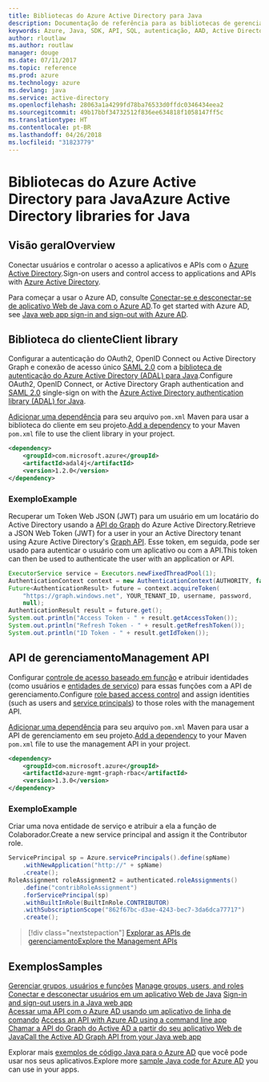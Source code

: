 ```yaml
---
title: Bibliotecas do Azure Active Directory para Java
description: Documentação de referência para as bibliotecas de gerenciamento e de cliente de Java para o Azure Active Directory
keywords: Azure, Java, SDK, API, SQL, autenticação, AAD, Active Directory, Graph, OAuth 2.0
author: rloutlaw
ms.author: routlaw
manager: douge
ms.date: 07/11/2017
ms.topic: reference
ms.prod: azure
ms.technology: azure
ms.devlang: java
ms.service: active-directory
ms.openlocfilehash: 28063a1a4299fd78ba76533d0ffdc0346434eea2
ms.sourcegitcommit: 49b17bbf34732512f836ee634818f1058147ff5c
ms.translationtype: HT
ms.contentlocale: pt-BR
ms.lasthandoff: 04/26/2018
ms.locfileid: "31823779"
---
```

# <a name="azure-active-directory-libraries-for-java"></a><span data-ttu-id="c5073-104">Bibliotecas do Azure Active Directory para Java</span><span class="sxs-lookup"><span data-stu-id="c5073-104">Azure Active Directory libraries for Java</span></span>

## <a name="overview"></a><span data-ttu-id="c5073-105">Visão geral</span><span class="sxs-lookup"><span data-stu-id="c5073-105">Overview</span></span>

<span data-ttu-id="c5073-106">Conectar usuários e controlar o acesso a aplicativos e APIs com o [Azure Active Directory](/azure/active-directory/active-directory-whatis).</span><span class="sxs-lookup"><span data-stu-id="c5073-106">Sign-on users and control access to applications and APIs with [Azure Active Directory](/azure/active-directory/active-directory-whatis).</span></span>

<span data-ttu-id="c5073-107">Para começar a usar o Azure AD, consulte [Conectar-se e desconectar-se de aplicativo Web de Java com o Azure AD](/azure/active-directory/develop/active-directory-devquickstarts-webapp-java).</span><span class="sxs-lookup"><span data-stu-id="c5073-107">To get started with Azure AD, see [Java web app sign-in and sign-out with Azure AD](/azure/active-directory/develop/active-directory-devquickstarts-webapp-java).</span></span>

## <a name="client-library"></a><span data-ttu-id="c5073-108">Biblioteca do cliente</span><span class="sxs-lookup"><span data-stu-id="c5073-108">Client library</span></span>

<span data-ttu-id="c5073-109">Configurar a autenticação do OAuth2, OpenID Connect ou Active Directory Graph e conexão de acesso único [SAML 2.0](https://docs.microsoft.com/azure/active-directory/develop/active-directory-saml-protocol-reference) com a [biblioteca de autenticação do Azure Active Directory (ADAL) para Java](https://github.com/AzureAD/azure-activedirectory-library-for-java).</span><span class="sxs-lookup"><span data-stu-id="c5073-109">Configure OAuth2, OpenID Connect, or Active Directory Graph authentication and [SAML 2.0](https://docs.microsoft.com/azure/active-directory/develop/active-directory-saml-protocol-reference) single-sign on with the [Azure Active Directory authentication library (ADAL) for Java](https://github.com/AzureAD/azure-activedirectory-library-for-java).</span></span>

<span data-ttu-id="c5073-110">[Adicionar uma dependência](https://maven.apache.org/guides/getting-started/index.html#How_do_I_use_external_dependencies) para seu arquivo `pom.xml` Maven para usar a biblioteca do cliente em seu projeto.</span><span class="sxs-lookup"><span data-stu-id="c5073-110">[Add a dependency](https://maven.apache.org/guides/getting-started/index.html#How_do_I_use_external_dependencies) to your Maven `pom.xml` file to use the client library in your project.</span></span>

```XML
<dependency>
    <groupId>com.microsoft.azure</groupId>
    <artifactId>adal4j</artifactId>
    <version>1.2.0</version>
</dependency>
```   

### <a name="example"></a><span data-ttu-id="c5073-111">Exemplo</span><span class="sxs-lookup"><span data-stu-id="c5073-111">Example</span></span>

<span data-ttu-id="c5073-112">Recuperar um Token Web JSON (JWT) para um usuário em um locatário do Active Directory usando a [API do Graph](https://docs.microsoft.com/azure/active-directory/develop/active-directory-graph-api) do Azure Active Directory.</span><span class="sxs-lookup"><span data-stu-id="c5073-112">Retrieve a JSON Web Token (JWT) for a user in your an Active Directory tenant using Azure Active Directory's [Graph API](https://docs.microsoft.com/azure/active-directory/develop/active-directory-graph-api).</span></span> <span data-ttu-id="c5073-113">Esse token, em seguida, pode ser usado para autenticar o usuário com um aplicativo ou com a API.</span><span class="sxs-lookup"><span data-stu-id="c5073-113">This token can then be used to authenticate the user with an application or API.</span></span>

```java
ExecutorService service = Executors.newFixedThreadPool(1);
AuthenticationContext context = new AuthenticationContext(AUTHORITY, false, service);
Future<AuthenticationResult> future = context.acquireToken(
    "https://graph.windows.net", YOUR_TENANT_ID, username, password,
    null);
AuthenticationResult result = future.get();
System.out.println("Access Token - " + result.getAccessToken());
System.out.println("Refresh Token - " + result.getRefreshToken());
System.out.println("ID Token - " + result.getIdToken());
```

## <a name="management-api"></a><span data-ttu-id="c5073-114">API de gerenciamento</span><span class="sxs-lookup"><span data-stu-id="c5073-114">Management API</span></span>

<span data-ttu-id="c5073-115">Configurar [controle de acesso baseado em função](/azure/active-directory/role-based-access-control-what-is) e atribuir identidades (como usuários e [entidades de serviço](https://docs.microsoft.com/azure/active-directory/develop/active-directory-application-objects)) para essas funções com a API de gerenciamento.</span><span class="sxs-lookup"><span data-stu-id="c5073-115">Configure [role based access control](/azure/active-directory/role-based-access-control-what-is) and assign identities (such as users and [service principals](https://docs.microsoft.com/azure/active-directory/develop/active-directory-application-objects)) to those roles with the management API.</span></span> 

<span data-ttu-id="c5073-116">[Adicionar uma dependência](https://maven.apache.org/guides/getting-started/index.html#How_do_I_use_external_dependencies) para seu arquivo `pom.xml` Maven para usar a API de gerenciamento em seu projeto.</span><span class="sxs-lookup"><span data-stu-id="c5073-116">[Add a dependency](https://maven.apache.org/guides/getting-started/index.html#How_do_I_use_external_dependencies) to your Maven `pom.xml` file to use the management API in your project.</span></span>

```XML
<dependency>
    <groupId>com.microsoft.azure</groupId>
    <artifactId>azure-mgmt-graph-rbac</artifactId>
    <version>1.3.0</version>
</dependency>
```

### <a name="example"></a><span data-ttu-id="c5073-117">Exemplo</span><span class="sxs-lookup"><span data-stu-id="c5073-117">Example</span></span> 

<span data-ttu-id="c5073-118">Criar uma nova entidade de serviço e atribuir a ela a função de Colaborador.</span><span class="sxs-lookup"><span data-stu-id="c5073-118">Create a new service principal and assign it the Contributor role.</span></span>

```java
ServicePrincipal sp = Azure.servicePrincipals().define(spName)
    .withNewApplication("http://" + spName)
    .create();
RoleAssignment roleAssignment2 = authenticated.roleAssignments()
    .define("contribRoleAssignment")
    .forServicePrincipal(sp)
    .withBuiltInRole(BuiltInRole.CONTRIBUTOR)
    .withSubscriptionScope("862f67bc-d3ae-4243-bec7-3da6dca77717")
    .create();
```

> [!div class="nextstepaction"]
> [<span data-ttu-id="c5073-119">Explorar as APIs de gerenciamento</span><span class="sxs-lookup"><span data-stu-id="c5073-119">Explore the Management APIs</span></span>](/java/api/overview/azure/activedirectory/management)


## <a name="samples"></a><span data-ttu-id="c5073-120">Exemplos</span><span class="sxs-lookup"><span data-stu-id="c5073-120">Samples</span></span>

<span data-ttu-id="c5073-121">[Gerenciar grupos, usuários e funções](https://github.com/Azure-Samples/aad-java-browse-graph-and-manage-roles)  </span><span class="sxs-lookup"><span data-stu-id="c5073-121">[Manage groups, users, and roles](https://github.com/Azure-Samples/aad-java-browse-graph-and-manage-roles)  </span></span>  
<span data-ttu-id="c5073-122">[Conectar e desconectar usuários em um aplicativo Web de Java](https://github.com/Azure-Samples/active-directory-java-webapp-openidconnect)  </span><span class="sxs-lookup"><span data-stu-id="c5073-122">[Sign-in and sign-out users in a Java web app](https://github.com/Azure-Samples/active-directory-java-webapp-openidconnect)  </span></span>  
<span data-ttu-id="c5073-123">[Acessar uma API com o Azure AD usando um aplicativo de linha de comando](https://github.com/Azure-Samples/active-directory-java-native-headless) </span><span class="sxs-lookup"><span data-stu-id="c5073-123">[Access an API with Azure AD using a command line app](https://github.com/Azure-Samples/active-directory-java-native-headless) </span></span>  
[<span data-ttu-id="c5073-124">Chamar a API do Graph do Active AD a partir do seu aplicativo Web de Java</span><span class="sxs-lookup"><span data-stu-id="c5073-124">Call the Active AD Graph API from your Java web app</span></span>](https://github.com/Azure-Samples/active-directory-java-graphapi-web/)  

<span data-ttu-id="c5073-125">Explorar mais [exemplos de código Java para o Azure AD](https://azure.microsoft.com/en-us/resources/samples/?term=active+directory&platform=java) que você pode usar nos seus aplicativos.</span><span class="sxs-lookup"><span data-stu-id="c5073-125">Explore more [sample Java code for Azure AD](https://azure.microsoft.com/en-us/resources/samples/?term=active+directory&platform=java) you can use in your apps.</span></span>
